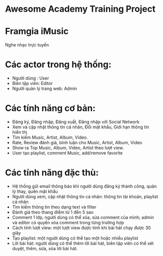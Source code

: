 # Awesome Academy Training Project

# Framgia  iMusic
Nghe nhạc trực tuyến

# Các actor trong hệ thống:
- Người dùng : User
- Biên tập viên: Editor
- Người quản lý trang web: Admin

# Các tính năng cơ bản:
- Đăng ký, Đăng nhập, Đăng xuất, Đăng nhập với Social Network
- Xem và cập nhật thông tin cá nhân, Đổi mật khẩu, Giới hạn thông tin hiển thị 
- Tìm kiếm Music, Artist, Album, Video.
- Rate, Review đánh giá, bình luận cho Music, Artist, Album, Video
- Show ra Top Music, Album, Video, Artist theo lượt view.
- User tạo playlist, comment Music, add/remove favorite

# Các tính năng đặc thù:
- Hệ thống gửi email thông báo khi người dùng đăng ký thành công, quản lý thay, quên mật khẩu
- Người dùng xem, cập nhật thông tin cá nhân: thông tin tài khoản, playlist cá nhân
- Tìm kiếm thông tin theo dạng text và filter
- Đánh giá theo thang điểm từ 1 đến 5 sao
- Comment 1 lớp, người dùng có thể xóa, sửa comment của mình; admin và editor có quyền xóa comment trong từng trường hợp
- Cách tính lượt view: một lượt view được tính khi bài hát chạy được 30 giây
- Tạo playlist: một người dùng có thể tạo một hoặc nhiều playlist
- Lời bài hát: người dùng có thể thêm lời bài hát, biên tập viên có thể xét duyệt, thêm, sửa, xóa lời bài hát.
